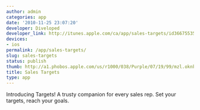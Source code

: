```yaml
---
author: admin
categories: app
date: '2010-11-25 23:07:20'
developer: Diveloped
developer_link: http://itunes.apple.com/ca/app/sales-targets/id366755359?mt=8
devices: 
- ios
permalink: /app/sales-targets/
slug: sales-targets
status: publish
thumb: http://a1.phobos.apple.com/us/r1000/038/Purple/07/19/99/mzl.oknkoflq.175x175-75.jpg
title: Sales Targets
type: app
---
```


Introducing Targets! A trusty companion for every sales rep. Set your targets, reach your goals.